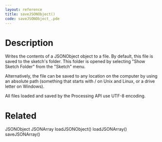 ```yaml
---
layout: reference
title: saveJSONObject()
code: saveJSONObject_.pde
---
```


# Description

Writes the contents of a JSONObject object to a file. By default, this file is saved to the sketch's folder. This folder is opened by selecting "Show Sketch Folder" from the "Sketch" menu.

Alternatively, the file can be saved to any location on the computer by using an absolute path (something that starts with / on Unix and Linux, or a drive letter on Windows).

All files loaded and saved by the Processing API use UTF-8 encoding.

# Related

JSONObject
JSONArray
loadJSONObject()
loadJSONArray()
saveJSONArray()
